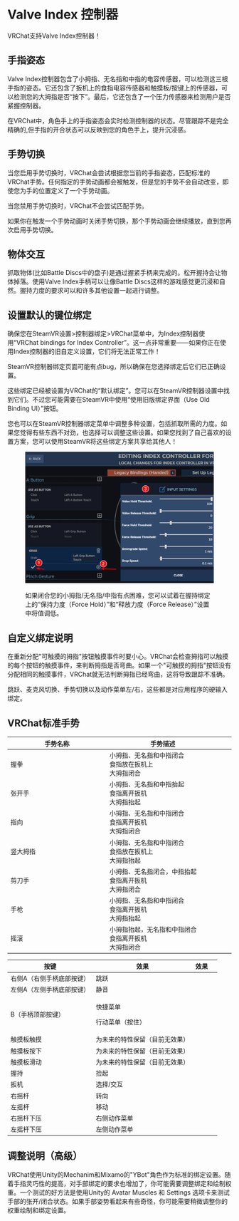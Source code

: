 # Valve Index 控制器

VRChat支持Valve Index控制器！

## 手指姿态

Valve Index控制器包含了小拇指、无名指和中指的电容传感器，可以检测这三根手指的姿态。它还包含了扳机上的食指电容传感器和触摸板/按键上的传感器，可以检测您的大拇指是否“按下”。最后，它还包含了一个压力传感器来检测用户是否紧握控制器。

在VRChat中，角色手上的手指姿态会实时检测控制器的状态。尽管跟踪不是完全精确的,但手指的开合状态可以反映到您的角色手上，提升沉浸感。

## 手势切换

当您启用手势切换时，VRChat会尝试根据您当前的手指姿态，匹配标准的VRChat手势。任何指定的手势动画都会被触发，但是您的手势不会自动改变，即使您为手的位置定义了一个手势动画。

当您禁用手势切换时，VRChat不会尝试匹配手势。

如果你在触发一个手势动画时关闭手势切换，那个手势动画会继续播放，直到您再次启用手势切换。

## 物体交互

抓取物体(比如Battle Discs中的盘子)是通过握紧手柄来完成的。松开握持会让物体掉落。使用Valve Index手柄可以让像Battle Discs这样的游戏感觉更沉浸和自然。握持力度的要求可以和许多其他设置一起进行调整。

## 设置默认的键位绑定

确保您在SteamVR设置>控制器绑定>VRChat菜单中，为Index控制器使用“VRChat bindings for Index Controller”。这一点非常重要——如果你正在使用Index控制器的旧自定义设置，它们将无法正常工作！

SteamVR控制器绑定页面可能有点bug，所以确保在您选择绑定后它们已正确设置。

这些绑定已经被设置为VRChat的“默认绑定”。您可以在SteamVR控制器设置中找到它们。不过您可能需要在SteamVR中使用“使用旧版绑定界面（Use Old Binding UI）”按钮。

您也可以在SteamVR控制器绑定菜单中调整多种设置，包括抓取所需的力度。如果您觉得有些东西不对劲，也选择可以调整这些设置。如果您找到了自己喜欢的设置方案，您可以使用SteamVR将这些绑定方案共享给其他人！

<figure><img src="../../.gitbook/assets/8d84f6f-chrome_2019-05-29_17-39-32.png" alt=""><figcaption><p>如果闭合您的小拇指/无名指/中指有点困难，您可以试着在握持绑定上的“保持力度（Force Hold）”和“释放力度（Force Release）”设置中将值调低。</p></figcaption></figure>

## 自定义绑定说明

在重新分配"可触摸的拇指"按钮触摸事件时要小心。VRChat会检查拇指可以触摸的每个按钮的触摸事件，来判断拇指是否弯曲。如果一个"可触摸的拇指"按钮没有分配相同的触摸事件，VRChat就无法判断拇指已经弯曲，这将导致跟踪不准确。

跳跃、麦克风切换、手势切换以及动作菜单左/右，这些都是对应用程序的硬输入绑定。

## VRChat标准手势

<table><thead><tr><th width="353">手势名称</th><th width="397">手势描述</th><th data-hidden></th><th data-hidden></th></tr></thead><tbody><tr><td>握拳</td><td>小拇指、无名指和中指闭合<br>食指放在扳机上<br>大拇指闭合</td><td></td><td></td></tr><tr><td>张开手</td><td>小拇指、无名指和中指抬起<br>食指离开扳机<br>大拇指抬起</td><td></td><td></td></tr><tr><td>指向</td><td>小拇指、无名指和中指闭合<br>食指离开扳机<br>大拇指闭合</td><td></td><td></td></tr><tr><td>竖大拇指</td><td>小拇指、无名指和中指闭合<br>食指放在扳机上<br>大拇指抬起</td><td></td><td></td></tr><tr><td>剪刀手</td><td>小拇指、无名指闭合，中指抬起<br>食指离开扳机<br>大拇指闭合</td><td></td><td></td></tr><tr><td>手枪</td><td>小拇指、无名指和中指闭合<br>食指离开扳机<br>大拇指抬起</td><td></td><td></td></tr><tr><td>摇滚</td><td>小拇指抬起，无名指和中指闭合<br>食指离开扳机<br>大拇指闭合</td><td></td><td></td></tr></tbody></table>

<table><thead><tr><th>按键</th><th>效果</th><th data-hidden>效果</th><th data-hidden></th></tr></thead><tbody><tr><td>右侧A（右侧手柄底部按键）</td><td>跳跃</td><td></td><td></td></tr><tr><td>左侧A（左侧手柄底部按键）</td><td>静音</td><td></td><td></td></tr><tr><td>B（手柄顶部按键）</td><td><p>快捷菜单</p><p>行动菜单（按住）</p></td><td></td><td></td></tr><tr><td>触摸板触摸</td><td>为未来的特性保留（目前无效果）</td><td></td><td></td></tr><tr><td>触摸板按下</td><td>为未来的特性保留（目前无效果）</td><td></td><td></td></tr><tr><td>触摸板滑动</td><td>为未来的特性保留（目前无效果）</td><td></td><td></td></tr><tr><td>握持</td><td>捡起</td><td></td><td></td></tr><tr><td>扳机</td><td>选择/交互</td><td></td><td></td></tr><tr><td>右摇杆</td><td>转向</td><td></td><td></td></tr><tr><td>左摇杆</td><td>移动</td><td></td><td></td></tr><tr><td>右摇杆下压</td><td>右侧动作菜单</td><td></td><td></td></tr><tr><td>左摇杆下压</td><td>左侧动作菜单</td><td></td><td></td></tr></tbody></table>

## 调整说明（高级）

VRChat使用Unity的Mechanim和Mixamo的"YBot"角色作为标准的绑定设置。随着手指灵巧性的提高，对手部绑定的要求也增加了，你可能需要调整绑定和绘制权重。一个测试的好方法是使用Unity的 Avatar Muscles 和 Settings 选项卡来测试手部的张开/闭合状态。如果手部姿势看起来有些奇怪，你可能需要稍微调整你的权重绘制和绑定设置。

